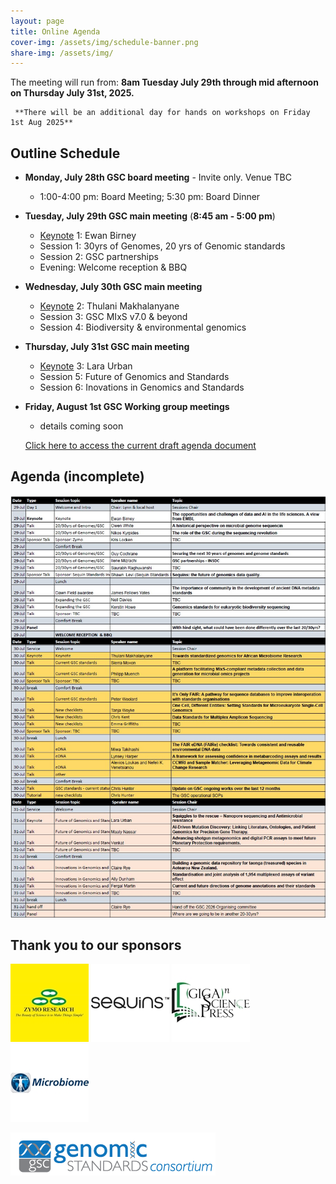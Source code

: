 ```yaml
---
layout: page
title: Online Agenda
cover-img: /assets/img/schedule-banner.png
share-img: /assets/img/
---
```


The meeting will run from: 
     **8am Tuesday July 29th through mid afternoon on Thursday July 31st, 2025.**

     **There will be an additional day for hands on workshops on Friday 1st Aug 2025**

## Outline Schedule 

* **Monday, July 28th GSC board meeting** - Invite only. Venue TBC
    * 1:00-4:00 pm: Board Meeting; 5:30 pm: Board Dinner

* **Tuesday, July 29th GSC main meeting** (**8:45 am - 5:00 pm**) 
  * [Keynote](https://genomicsstandardsconsortium.github.io/GSC25-Cambridge/pages/keynotes/) 1: Ewan Birney
  * Session 1: 30yrs of Genomes, 20 yrs of Genomic standards 
  * Session 2: GSC partnerships 
  * Evening: Welcome reception & BBQ
  
* **Wednesday, July 30th GSC main meeting** 
  * [Keynote](https://genomicsstandardsconsortium.github.io/GSC25-Cambridge/pages/keynotes/) 2: Thulani Makhalanyane
  * Session 3: GSC MIxS v7.0 & beyond 
  * Session 4: Biodiversity & environmental genomics 

* **Thursday, July 31st GSC main meeting**
  * [Keynote](https://genomicsstandardsconsortium.github.io/GSC25-Cambridge/pages/keynotes/) 3: Lara Urban
  * Session 5: Future of Genomics and Standards 
  * Session 6: Inovations in Genomics and Standards 

* **Friday, August 1st GSC Working group meetings**
  * details coming soon  
  
  [Click here to access the current draft agenda document](https://docs.google.com/document/d/1uxYI9YDxS6jvpFBBGmeSBeIbnpTo14W2lWtnmqLonOI/edit?usp=sharing)

## Agenda (incomplete)

[ ![current-agenda](./images/current_agenda-24apr2025.jpg) ](../../assets/GSC25_current_agenda-24Apr2025.pdf)


## Thank you to our sponsors

![Platinum1](./images/ZymoResearch-yellow-125.jpg)	![Gold1](./images/Sequins_Logo-125.png)	![Gold2](./images/GSPress-125.jpg)	![Bronze1](./images/microbiome_logo-125.jpg) 	



[ ![GenSC](../assets/img/gsc_logo_sml.png) ](https://www.gensc.org/)
